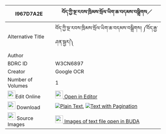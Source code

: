 |I967D7A2E|བོད་ཀྱི་སྔ་རབས་ཁྲིམས་སྲོལ་ཡིག་ཆ་བདམས་བསྒྲིགས／ 
| --- | --- 
|Alternative Title |བོད་ཀྱི་སྔ་རབས་ཁྲིམས་སྲོལ་ཡིག་ཆ་བདམས་བསྒྲིགས། ༼བོད་རྒྱ་ཤན་སྦྱར།༽
|Author | 
|BDRC ID | W3CN6897
|Creator | Google OCR
|Number of Volumes| 1
|<img width="25" src="https://img.icons8.com/color/25/000000/edit-property.png">Edit Online| [<img width="25" src="https://avatars.githubusercontent.com/u/45091458?s=200&v=4"> Open in Editor](http://editor.openpecha.org/I967D7A2E)
|<img width="25" src="https://img.icons8.com/fluent/48/000000/download-2.png"/>  Download | [![](https://img.icons8.com/color/20/000000/txt.png)Plain Text](https://github.com/Openpecha/I967D7A2E/releases/download/v2/bo_kyi_ngarab_trimsol_yikcha_d_plain_I967D7A2E.zip), [![](https://img.icons8.com/color/20/000000/txt.png)Text with Pagination](https://github.com/Openpecha/I967D7A2E/releases/download/v2/bo_kyi_ngarab_trimsol_yikcha_d_pages_I967D7A2E.zip)
|<img width="25" src="https://img.icons8.com/plasticine/100/000000/pictures-folder.png"/>  Source Images | [<img width="25" src="https://library.bdrc.io/icons/BUDA-small.svg"> Images of text file open in BUDA](https://library.bdrc.io/show/bdr:W3CN6897)